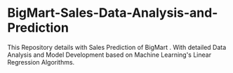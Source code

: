 # BigMart-Sales-Data-Analysis-and-Prediction
This Repository details with Sales Prediction of BigMart . With detailed Data Analysis and Model Development based on Machine Learning's Linear Regression Algorithms.
